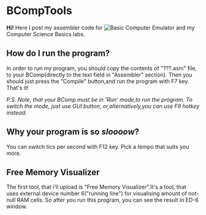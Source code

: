 # BCompTools
**Hi!** Here I post my assembler code for ![Basic Computer Emulator](https://github.com/tune-it/bcomp) and my Computer Science Basics labs.

## How do I run the program?
In order to run my program, you should copy the contents of "???.asm" file, to your BComp(directly to the text field in "Assembler" section). Then you should just press the "Compile" button,and run the program with F7 key. That's it!

*P.S. Note, that your BComp must be in 'Run' mode,to run the program. To switch the mode, just use GUI button, or,alternatively,you can use F9 hotkey instead.*

## Why your program is **so** *sloooow*?
You can switch tics per second with F12 key. Pick a tempo that suits you more.

## Free Memory Visualizer
The first tool, that i'll upload is "Free Memory Visualizer".It's a tool, that uses external device number 6("running line") for visualising amount of not-null RAM cells. So after you run this program, you can see the result in ED-6 window.

